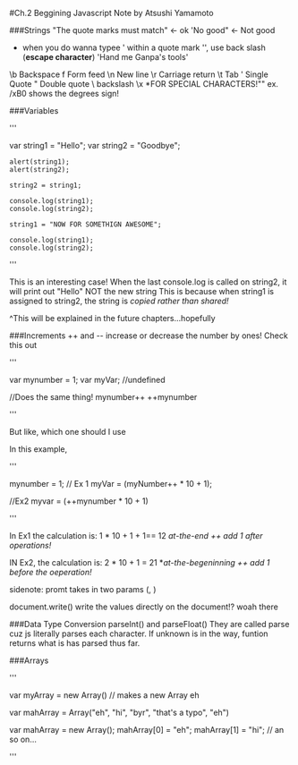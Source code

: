 #Ch.2 Beggining Javascript Note
by Atsushi Yamamoto

###Strings
"The quote marks must match"     <- ok
'No good"                <- Not good
- when you do wanna typee ' within a quote mark '', use back slash (**escape character**)
   'Hand me Ganpa's tools'

\b Backspace
f Form feed
\n New line
\r Carriage return
\t Tab
\'  Single Quote
\" Double quote
\ backslash
\x *FOR SPECIAL CHARACTERS!""
    ex. /xB0 shows the degrees sign!


###Variables

'''

var string1 = "Hello";
    var string2 = "Goodbye";

    alert(string1);
    alert(string2);

    string2 = string1;

    console.log(string1);
    console.log(string2);

    string1 = "NOW FOR SOMETHIGN AWESOME";

    console.log(string1);
    console.log(string2);

'''

This is an interesting case!
When the last console.log is called on string2, it will print out "Hello"
NOT the new string
This is because when string1 is assigned to string2, the string is *copied rather than shared!*

^This will be explained in the future chapters...hopefully

###Increments ++ and -- increase or decrease the number by ones!
Check this out

'''

var mynumber = 1;
var myVar;      //undefined

//Does the same thing!
mynumber++
++mynumber

'''


But like, which one should I use

In this example,

'''

mynumber = 1;
// Ex 1
myVar = (myNumber++ * 10 + 1);

//Ex2
myvar = (++mynumber * 10 + 1)

'''

In Ex1 the calculation is: 1 * 10 + 1 + 1== 12
*at-the-end ++ add 1 after operations!*

IN Ex2, the calculation is: 2 * 10 + 1 = 21
**at-the-begeninning ++ add 1 before the oeperation!*

sidenote: promt takes in two params (<what is displayed>, <inital value>
)

document.write() write the values directly on the document!? woah there


###Data Type Conversion
parseInt() and parseFloat()
They are called parse cuz js literally parses each character.
If unknown is in the way, funtion returns what is has parsed thus far.


###Arrays

'''

var myArray = new Array()
// makes a new Array eh

var mahArray = Array("eh", "hi", "byr", "that's a typo", "eh")

var mahArray = new Array();
mahArray[0] = "eh";
mahArray[1] = "hi"; // an so on...

'''


